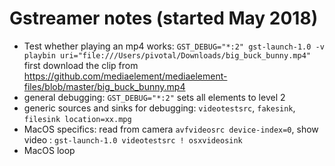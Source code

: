 
# Gstreamer notes (started May 2018)

- Test whether playing an mp4 works:
  `GST_DEBUG="*:2" gst-launch-1.0 -v playbin uri="file:///Users/pivotal/Downloads/big_buck_bunny.mp4" `
  first download the clip from https://github.com/mediaelement/mediaelement-files/blob/master/big_buck_bunny.mp4
- general debugging: `GST_DEBUG="*:2"` sets all elements to level 2
- generic sources and sinks for debugging:  `videotestsrc`,  `fakesink`, `filesink location=xx.mpg`
- MacOS specifics:  read from camera  `avfvideosrc device-index=0`,   show video : `gst-launch-1.0 videotestsrc ! osxvideosink`
- MacOS loop
